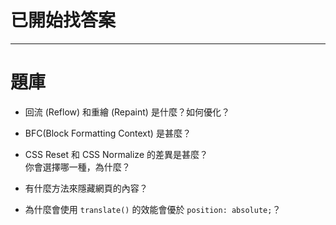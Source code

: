 # 已開始找答案

-----------------------------------------------------------------------------------------------------------------
# 題庫
- 回流 (Reflow) 和重繪 (Repaint) 是什麼？如何優化？

- BFC(Block Formatting Context) 是甚麼？

- CSS Reset 和 CSS Normalize 的差異是甚麼？  
  你會選擇哪一種，為什麼？

- 有什麼方法來隱藏網頁的內容？

- 為什麼會使用 `translate()` 的效能會優於 `position: absolute;`？
